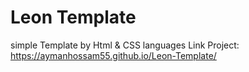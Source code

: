 # Leon Template
simple Template by Html &amp; CSS languages
Link Project: https://aymanhossam55.github.io/Leon-Template/
